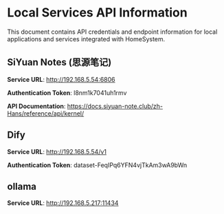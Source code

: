 # Local Services API Information

This document contains API credentials and endpoint information for local applications and services integrated with HomeSystem.

## SiYuan Notes (思源笔记)

**Service URL**: http://192.168.5.54:6806

**Authentication Token**: l8nm1k7041uh1rmv

**API Documentation**: https://docs.siyuan-note.club/zh-Hans/reference/api/kernel/

## Dify

**Service URL**: http://192.168.5.54/v1

**Authentication Token**: dataset-FeqIPq6YFN4vjTkAm3wA9bWn

## ollama

**Service URL**: http://192.168.5.217:11434